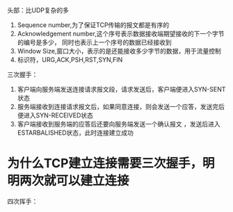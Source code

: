 头部：比UDP复杂的多
   1. Sequence number,为了保证TCP传输的报文都是有序的
   2. Acknowledgement number,这个序号表示数据接收端期望接收的下一个字节的编号是多少，
   同时也表示上一个序号的数据已经接收到
   3. Window Size,窗口大小，表示的是还能接收多少字节的数据，用于流量控制
   4. 标识符，URG,ACK,PSH,RST,SYN,FIN


三次握手：
   1. 客户端向服务端发送连接请求报文段，请求发送后，客户端便进入SYN-SENT状态
   2. 服务端接收到连接请求报文后，如果同意连接，则会发送一个应答，发送完后便进入SYN-RECEIVED状态
   3. 客户端接收到服务端的应答后还要向服务端发送一个确认报文 ，发送后进入ESTARBALISHED状态，此时连接建立成功

   # 为什么TCP建立连接需要三次握手，明明两次就可以建立连接


四次挥手：



